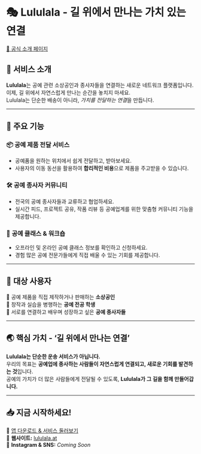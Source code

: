 # 🎭 **Lululala - 길 위에서 만나는 가치 있는 연결**  

[🔗 공식 소개 페이지](https://lululala.at)  

## 🚀 **서비스 소개**  
**Lululala**는 공예 관련 소상공인과 종사자들을 연결하는 새로운 네트워크 플랫폼입니다.  
이제, 길 위에서 자연스럽게 만나는 순간을 놓치지 마세요.  
Lululala는 단순한 배송이 아니라, *가치를 전달하는 연결*을 만듭니다.

---

## 🎨 **주요 기능**  

### 📦 공예 제품 전달 서비스  
- 공예품을 원하는 위치에서 쉽게 전달하고, 받아보세요.  
- 사용자의 이동 동선을 활용하여 **합리적인 비용**으로 제품을 주고받을 수 있습니다.  

### 🛠 **공예 종사자 커뮤니티**  
- 전국의 공예 종사자들과 교류하고 협업하세요.  
- 실시간 피드, 프로젝트 공유, 작품 리뷰 등 공예업계를 위한 맞춤형 커뮤니티 기능을 제공합니다.  

### 🏫 **공예 클래스 & 워크숍**  
- 오프라인 및 온라인 공예 클래스 정보를 확인하고 신청하세요.  
- 경험 많은 공예 전문가들에게 직접 배울 수 있는 기회를 제공합니다.  

---

## 🎯 **대상 사용자**  
🔹 공예 제품을 직접 제작하거나 판매하는 **소상공인**  
🔹 창작과 실습을 병행하는 **공예 전공 학생**  
🔹 서로를 연결하고 배우며 성장하고 싶은 **공예 종사자들**  

---

## 🌏 **핵심 가치 - ‘길 위에서 만나는 연결’**  
**Lululala는 단순한 운송 서비스가 아닙니다.**  
우리의 목표는 **공예업에 종사하는 사람들이 자연스럽게 연결되고, 새로운 기회를 발견하는 것**입니다.  
공예의 가치가 더 많은 사람들에게 전달될 수 있도록, **Lululala가 그 길을 함께 만들어갑니다.**  

---

## 📥 **지금 시작하세요!**  
🚀 [앱 다운로드 & 서비스 둘러보기](https://lululala.at)  
🔗 **웹사이트:** [lululala.at](https://lululala.at)  
📌 **Instagram & SNS:** _Coming Soon_  

